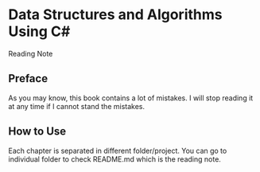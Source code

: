 # Data Structures and Algorithms Using C#
Reading Note

## Preface
As you may know, this book contains a lot of mistakes. I will stop reading it at any time if I cannot stand the mistakes. 

## How to Use
Each chapter is separated in different folder/project. You can go to individual folder to check README.md which is the reading note.
